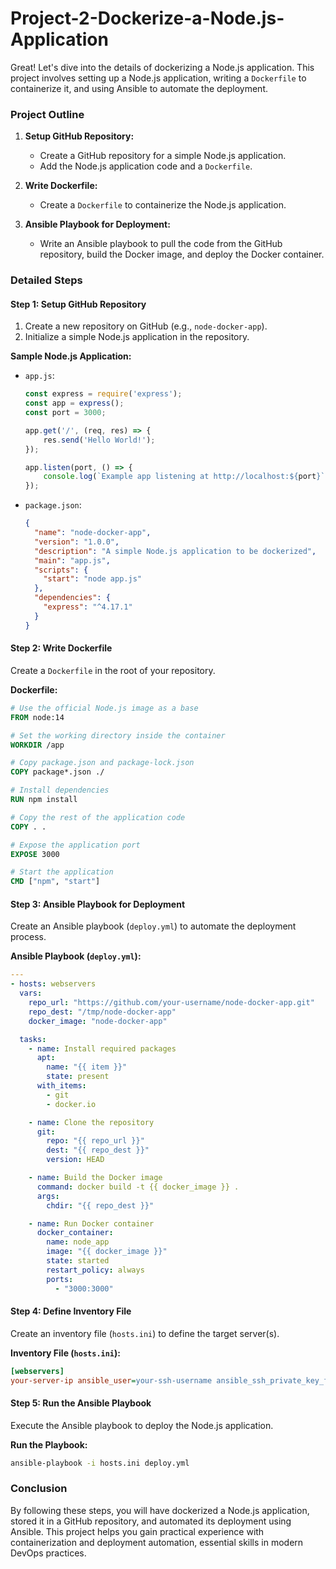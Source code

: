# Project-2-Dockerize-a-Node.js-Application


Great! Let's dive into the details of dockerizing a Node.js application. This project involves setting up a Node.js application, writing a `Dockerfile` to containerize it, and using Ansible to automate the deployment.

### Project Outline

1. **Setup GitHub Repository:**
   - Create a GitHub repository for a simple Node.js application.
   - Add the Node.js application code and a `Dockerfile`.

2. **Write Dockerfile:**
   - Create a `Dockerfile` to containerize the Node.js application.

3. **Ansible Playbook for Deployment:**
   - Write an Ansible playbook to pull the code from the GitHub repository, build the Docker image, and deploy the Docker container.

### Detailed Steps

#### Step 1: Setup GitHub Repository

1. Create a new repository on GitHub (e.g., `node-docker-app`).
2. Initialize a simple Node.js application in the repository.

**Sample Node.js Application:**

- `app.js`:
    ```javascript
    const express = require('express');
    const app = express();
    const port = 3000;

    app.get('/', (req, res) => {
        res.send('Hello World!');
    });

    app.listen(port, () => {
        console.log(`Example app listening at http://localhost:${port}`);
    });
    ```

- `package.json`:
    ```json
    {
      "name": "node-docker-app",
      "version": "1.0.0",
      "description": "A simple Node.js application to be dockerized",
      "main": "app.js",
      "scripts": {
        "start": "node app.js"
      },
      "dependencies": {
        "express": "^4.17.1"
      }
    }
    ```

#### Step 2: Write Dockerfile

Create a `Dockerfile` in the root of your repository.

**Dockerfile:**
```dockerfile
# Use the official Node.js image as a base
FROM node:14

# Set the working directory inside the container
WORKDIR /app

# Copy package.json and package-lock.json
COPY package*.json ./

# Install dependencies
RUN npm install

# Copy the rest of the application code
COPY . .

# Expose the application port
EXPOSE 3000

# Start the application
CMD ["npm", "start"]
```

#### Step 3: Ansible Playbook for Deployment

Create an Ansible playbook (`deploy.yml`) to automate the deployment process.

**Ansible Playbook (`deploy.yml`):**
```yaml
---
- hosts: webservers
  vars:
    repo_url: "https://github.com/your-username/node-docker-app.git"
    repo_dest: "/tmp/node-docker-app"
    docker_image: "node-docker-app"

  tasks:
    - name: Install required packages
      apt:
        name: "{{ item }}"
        state: present
      with_items:
        - git
        - docker.io

    - name: Clone the repository
      git:
        repo: "{{ repo_url }}"
        dest: "{{ repo_dest }}"
        version: HEAD

    - name: Build the Docker image
      command: docker build -t {{ docker_image }} .
      args:
        chdir: "{{ repo_dest }}"

    - name: Run Docker container
      docker_container:
        name: node_app
        image: "{{ docker_image }}"
        state: started
        restart_policy: always
        ports:
          - "3000:3000"
```

#### Step 4: Define Inventory File

Create an inventory file (`hosts.ini`) to define the target server(s).

**Inventory File (`hosts.ini`):**
```ini
[webservers]
your-server-ip ansible_user=your-ssh-username ansible_ssh_private_key_file=/path/to/your/private/key
```

#### Step 5: Run the Ansible Playbook

Execute the Ansible playbook to deploy the Node.js application.

**Run the Playbook:**
```sh
ansible-playbook -i hosts.ini deploy.yml
```

### Conclusion

By following these steps, you will have dockerized a Node.js application, stored it in a GitHub repository, and automated its deployment using Ansible. This project helps you gain practical experience with containerization and deployment automation, essential skills in modern DevOps practices.
